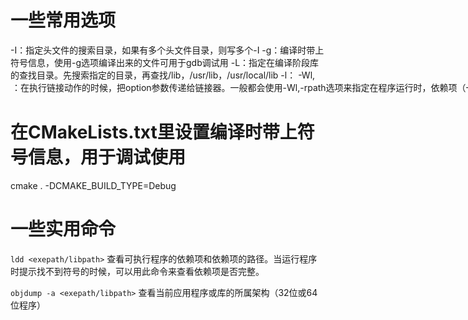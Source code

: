 # 一些常用选项
-I：指定头文件的搜索目录，如果有多个头文件目录，则写多个-I
-g：编译时带上符号信息，使用-g选项编译出来的文件可用于gdb调试用
-L：指定在编译阶段库的查找目录。先搜索指定的目录，再查找/lib，/usr/lib，/usr/local/lib
-l：
-Wl,<option>：在执行链接动作的时候，把option参数传递给链接器。一般都会使用-Wl,-rpath选项来指定在程序运行时，依赖项（一般都是库文件）的搜索目录，注意，通过-Wl,-rpath所指定的目录和依赖项文件必须存在。

# 在CMakeLists.txt里设置编译时带上符号信息，用于调试使用
cmake . -DCMAKE_BUILD_TYPE=Debug

# 一些实用命令
`ldd <exepath/libpath>`
查看可执行程序的依赖项和依赖项的路径。当运行程序时提示找不到符号的时候，可以用此命令来查看依赖项是否完整。

`objdump -a <exepath/libpath>`
查看当前应用程序或库的所属架构（32位或64位程序）
